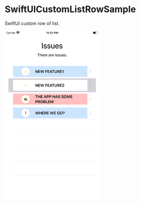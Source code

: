 # SwiftUICustomListRowSample

SwiftUI custom row of list.

<img src="https://raw.githubusercontent.com/daisuke-t-jp/SwiftUICustomListRowSample/master/Screenshot.png" width=300>
